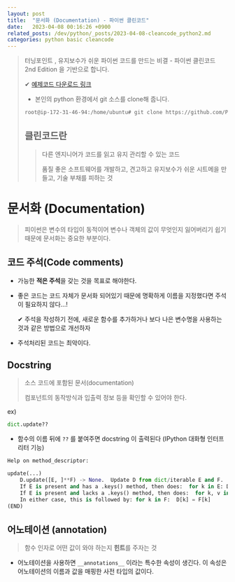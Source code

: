 ```yaml
---
layout: post
title:  "문서화 (Documentation) - 파이썬 클린코드"
date:   2023-04-08 00:16:26 +0900
related_posts: /dev/python/_posts/2023-04-08-cleancode_python2.md
categories: python basic cleancode
---
```


> 터닝포인트 , 유지보수가 쉬운 파이썬 코드를 만드는 비결 - 파이썬 클린코드 2nd Edition 을 기반으로 합니다.
>
> ✔ [예제코드 다운로드 링크](https://github.com/PacktPublishing/Clean-Code-in-Python-Second-Edition)
>
> - 본인의 python 환경에서 git 소스를 clone해 줍니다.
>
> ```bash
> root@ip-172-31-46-94:/home/ubuntu# git clone https://github.com/PacktPublishing/Clean-Code-in-Python-Second-Edition.git
> ```
>
> ## 클린코드란
>
> > 다른 엔지니어가 코드를 읽고 유지 관리할 수 있는 코드
> >
> > 품질 좋은 소프트웨어를 개발하고, 견고하고 유지보수가 쉬운 시트메을 만들고, 기술 부채를 피하는 것

# 문서화 (Documentation)

> 피이썬은 변수의 타입이 동적이어 변수나 객체의 값이 무엇인지 잃어버리기 쉽기 때문에 문서화는 중요한 부분이다.

## 코드 주석(Code comments)

- 가능한 **적은 주석**을 갖는 것을 목표로 해야한다.

- 좋은 코드는 코드 자체가 문서화 되어있기 때문에 명확하게 이름을 지정했다면 주석이 필요하지 않다...!

  ✔ 주석을 작성하기 전에, 새로운 함수를 추가하거나 보다 나은 변수명을 사용하는 것과 같은 방법으로 개선하자

- 주석처리된 코드는 최악이다.

## Docstring

> 소스 코드에 포함된 문서(documentation) 
>
> 컴포넌트의 동작방식과 입출력 정보 등을 확인할 수 있어야 한다.

ex)

```python
dict.update??
```

- 함수의 이름 뒤에 `??` 를 붙여주면 docstring 이 출력된다 (IPython 대화형 인터프리터 기능)

```python
Help on method_descriptor:

update(...)
    D.update([E, ]**F) -> None.  Update D from dict/iterable E and F.
    If E is present and has a .keys() method, then does:  for k in E: D[k] = E[k]
    If E is present and lacks a .keys() method, then does:  for k, v in E: D[k] = v
    In either case, this is followed by: for k in F:  D[k] = F[k]
(END)
```



## 어노테이션 (annotation)

> 함수 인자로 어떤 값이 와야 하는지 **힌트**를 주자는 것

- 어노테이션을 사용하면 `__annotations__` 이라는 특수한 속성이 생긴다. 이 속성은 어노테이션의 이름과 값을 매핑한 사전 타입의 값이다.



